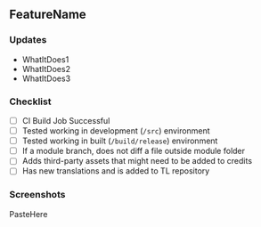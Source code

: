 ## FeatureName

### Updates
* WhatItDoes1
* WhatItDoes2
* WhatItDoes3

### Checklist
* [ ] CI Build Job Successful
* [ ] Tested working in development (`/src`) environment
* [ ] Tested working in built (`/build/release`) environment
* [ ] If a module branch, does not diff a file outside module folder
* [ ] Adds third-party assets that might need to be added to credits
* [ ] Has new translations and is added to TL repository

### Screenshots

PasteHere